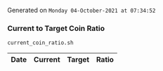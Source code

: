 Generated on `Monday 04-October-2021 at 07:34:52`

### Current to Target Coin Ratio
`current_coin_ratio.sh`

Date|Current|Target|Ratio
---|---|---|---
